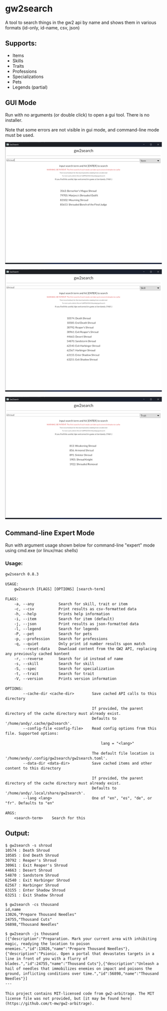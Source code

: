 # gw2search

A tool to search things in the gw2 api by name and shows them in various formats (id-only, id-name, csv, json)

## Supports:

- Items
- Skills
- Traits
- Professions
- Specializations
- Pets
- Legends (partial)

## GUI Mode

Run with no arguments (or double click) to open a gui tool. There is no installer.

Note that some errors are not visible in gui mode, and command-line mode must be used.

![Sample Screenshot of Item Search](img/sample_item.png?raw=true "Sample Item Search")

![Sample Screenshot of Skill Search](img/sample_skill.png?raw=true "Sample Skill Search")

![Sample Screenshot of Trait Search](img/sample_trait.png?raw=true "Sample Trait Search")

## Command-line Expert Mode

Run with argument usage shown below for command-line "expert" mode using cmd.exe (or linux/mac shells)

### Usage:

```
gw2search 0.8.3

USAGE:
    gw2search [FLAGS] [OPTIONS] [search-term]

FLAGS:
    -a, --any           Search for skill, trait or item
    -c, --csv           Print results as csv-formatted data
    -h, --help          Prints help information
    -i, --item          Search for item (default)
    -j, --json          Print results as json-formatted data
    -l, --legend        Search for legends
    -P, --pet           Search for pets
    -p, --profession    Search for professions
    -q, --quiet         Only print id number results upon match
        --reset-data    Download content from the GW2 API, replacing any previously cached kontent
    -r, --reverse       Search for id instead of name
    -s, --skill         Search for skill
    -S, --spec          Search for specialization
    -t, --trait         Search for trait
    -V, --version       Prints version information

OPTIONS:
        --cache-dir <cache-dir>        Save cached API calls to this directory

                                       If provided, the parent directory of the cache directory must already exist.
                                       Defaults to '/home/andy/.cache/gw2search'.
        --config-file <config-file>    Read config options from this file. Supported options:

                                           lang = "<lang>"

                                       The default file location is '/home/andy/.config/gw2search/gw2search.toml'.
        --data-dir <data-dir>          Save cached items and other content to this directory

                                       If provided, the parent directory of the cache directory must already exist.
                                       Defaults to '/home/andy/.local/share/gw2search'.
        --lang <lang>                  One of "en", "es", "de", or "fr". Defaults to "en"

ARGS:
    <search-term>    Search for this
```

## Output:

```
$ gw2search -s shroud
10574 : Death Shroud
10585 : End Death Shroud
30792 : Reaper's Shroud
30961 : Exit Reaper's Shroud
44663 : Desert Shroud
54870 : Sandstorm Shroud
62540 : Exit Harbinger Shroud
62567 : Harbinger Shroud
63155 : Enter Shadow Shroud
63251 : Exit Shadow Shroud
```

```
$ gw2search -cs thousand
id,name
13026,"Prepare Thousand Needles"
24755,"Thousand Cuts"
56898,"Thousand Needles"
```

```
$ gw2search -js thousand
[{"description":"Preparation. Mark your current area with inhibiting magic, readying the location to poison enemies.","id":13026,"name":"Prepare Thousand Needles"},{"description":"Psionic. Open a portal that devastates targets in a line in front of you with a flurry of blades.","id":24755,"name":"Thousand Cuts"},{"description":"Unleash a hail of needles that immobilizes enemies on impact and poisons the ground, inflicting conditions over time.","id":56898,"name":"Thousand Needles"}]
---

This project contains MIT-licensed code from gw2-arbitrage. The MIT license file was not provided, but [it may be found here](https://github.com/t-mw/gw2-arbitrage).
